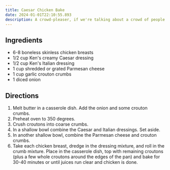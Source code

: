 ```yaml
---
title: Caesar Chicken Bake
date: 2024-01-01T22:10:55.893
description: A crowd-pleaser, if we're talking about a crowd of people who like chicken
---
```

## Ingredients

- 6-8 boneless skinless chicken breasts 
- 1/2 cup Ken's creamy Caesar dressing 
- 1/2 cup Ken's Italian dressing 
- 1 cup shredded or grated Parmesan cheese
- 1 cup garlic crouton crumbs 
- 1 diced onion 

## Directions

1. Melt butter in a casserole dish. Add the onion and some crouton crumbs. 
2. Preheat oven to 350 degrees. 
3. Crush croutons into coarse crumbs. 
4. In a shallow bowl combine the Caesar and Italian dressings. Set aside. 
5. In another shallow bowl, combine the Parmesan cheese and crouton crumbs.
6. Take each chicken breast, dredge in the dressing mixture, and roll in the crumb mixture. Place in the casserole dish, top with remaining croutons (plus a few whole croutons around the edges of the pan) and bake for 30-40 minutes or until juices run clear and chicken is done.